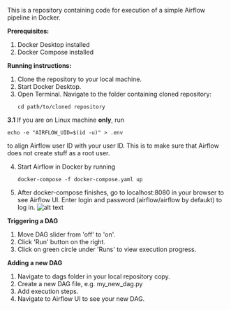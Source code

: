 This is a repository containing code for execution of a simple Airflow pipeline in Docker.

**Prerequisites:**
1. Docker Desktop installed
2. Docker Compose installed

**Running instructions:**

1. Clone the repository to your local machine.
2. Start Docker Desktop.
3. Open Terminal. Navigate to the folder containing cloned repository:
   ``` 
   cd path/to/cloned repository
   ```
**3.1** If you are on Linux machine **only**, run 
```
echo -e "AIRFLOW_UID=$(id -u)" > .env
```
to align Airflow user ID with your user ID. This is to make sure that Airflow does not create stuff as a root user.

4. Start Airflow in Docker by running 
   ```
   docker-compose -f docker-compose.yaml up
   ```
5. After docker-compose finishes, go to localhost:8080 in your browser to see Airflow UI. Enter login and password (airflow/airflow by defaukt) to log in.
![alt text](https://miro.medium.com/max/1400/1*Nc17yaLOx87o7i_-N62jIA.png)

**Triggering a DAG**
1. Move DAG slider from 'off' to 'on'.
2. Click 'Run' button on the right.
3. Click on green circle under 'Runs' to view execution progress.

**Adding a new DAG**
1. Navigate to dags folder in your local repository copy. 
2. Create a new DAG file, e.g. my_new_dag.py
3. Add execution steps.
4. Navigate to Airflow UI to see your new DAG.

